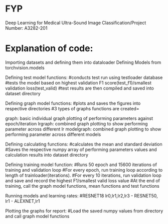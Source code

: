 # FYP
Deep Learning for Medical Ultra-Sound Image Classification/Project Number: A3282-201


# Explanation of code:
Importing datasets and defining them into dataloader
Defining Models from torchvision.models 

Defining test model functions: 
#conducts test run using testloader database
#tests the model based on highest validation F1 score(test_f1)/smallest validation loss(test_valid)
#test results are then compiled and saved into dataset directory

Defining graph model functions: 
#plots and saves the figures into respective directories
#3 types of graphs functions are created=

  graph: basic individual graph plotting of performing parameters against epoch/iteration
  lrgraph: combined graph plotting to show performing parameter across different lr
  modelgraph: combined graph plotting to show performing parameter across different models
  
Defining calculating functions:
#calculates the mean and standard deviation
#Saves the respective numpy array of performing parameters values and calculation results into dataset directory

Defining training model function:
#Runs 50 epoch and 15600 iterations of training and validation loop
#For every epoch, run training loop according to length of trainloader(iterations).
  #For every 10 iterations, run validation loop and save and record the highest F1/smallest valid loss value
#At the end of training, call the graph model functions, mean functions and test functions

Running models and learning rates:
#RESNET18 lr0,lr1,lr2,lr3 - RESNET50, lr1 - ALEXNET,lr1

Plotting the graphs for report:
#Load the saved numpy values from directory and call graph model functions 
